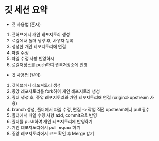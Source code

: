 # 깃 세션 요약 
- 깃 사용법 (혼자)
1. 깃허브에서 개인 레포지토리 생성
2. 로컬에서 폴더 생성 후, 사용자 등록
3. 생성한 개인 레포지토리에 연결
4. 파일 수정
5. 파일 수정 사항 반영하시
6. 로컬저장소를 push하여 원격저장소에 반영

- 깃 사용법 (같이)
1. 깃허브에서 레포지토리 생성
2. 중앙 레포지토리를 fork하여 개인 레포지토리 생성
3. 폴더 생성 후, 중앙 레포지토리와 개인 레포지토리에 연결 (origin과 upstream 사용)
4. branch 생성, 폴더에서 파일 수정, 편집 -> 작업 직전 upstream에서 pull 필수 
5. 폴더에서 파일 수정 사항 add, commit으로 반영
6. 폴더를 push하여 개인 레포지토리에 반영하기
7. 개인 레포지토리에서 pull request하기 
8. 중앙 레포지토리에서 코드 확인 후 Merge 받기
